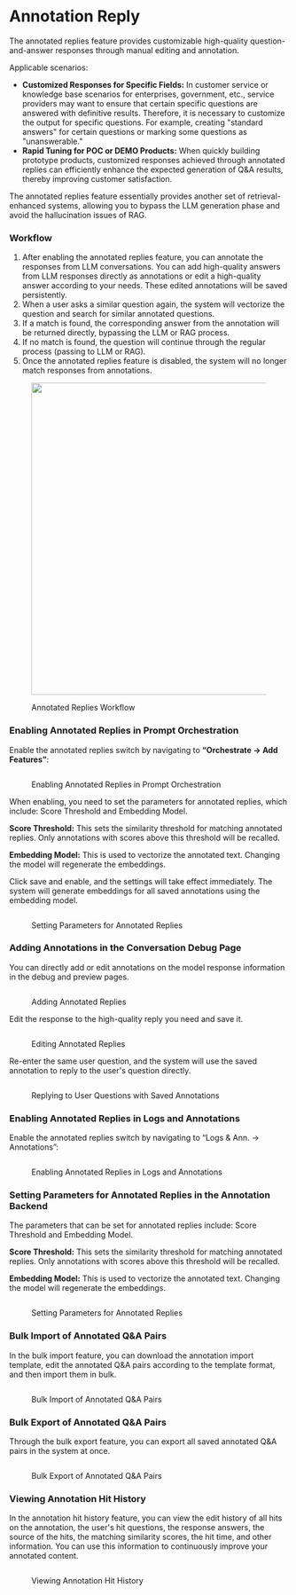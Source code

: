 # Annotation Reply

The annotated replies feature provides customizable high-quality question-and-answer responses through manual editing and annotation.

Applicable scenarios:

* **Customized Responses for Specific Fields:** In customer service or knowledge base scenarios for enterprises, government, etc., service providers may want to ensure that certain specific questions are answered with definitive results. Therefore, it is necessary to customize the output for specific questions. For example, creating "standard answers" for certain questions or marking some questions as "unanswerable."
* **Rapid Tuning for POC or DEMO Products:** When quickly building prototype products, customized responses achieved through annotated replies can efficiently enhance the expected generation of Q\&A results, thereby improving customer satisfaction.

The annotated replies feature essentially provides another set of retrieval-enhanced systems, allowing you to bypass the LLM generation phase and avoid the hallucination issues of RAG.

### Workflow

1. After enabling the annotated replies feature, you can annotate the responses from LLM conversations. You can add high-quality answers from LLM responses directly as annotations or edit a high-quality answer according to your needs. These edited annotations will be saved persistently.
2. When a user asks a similar question again, the system will vectorize the question and search for similar annotated questions.
3. If a match is found, the corresponding answer from the annotation will be returned directly, bypassing the LLM or RAG process.
4. If no match is found, the question will continue through the regular process (passing to LLM or RAG).
5. Once the annotated replies feature is disabled, the system will no longer match responses from annotations.

<figure><img src="https://assets-docs.dify.ai//img/en/annotation/392c0d2847ce07c31d054f32c1103e4d.webp" alt="" width="563"><figcaption><p>Annotated Replies Workflow</p></figcaption></figure>

### Enabling Annotated Replies in Prompt Orchestration

Enable the annotated replies switch by navigating to **“Orchestrate -> Add Features”**:

<figure><img src="https://assets-docs.dify.ai//img/en/annotation/11d3c1b21e275834befd34df0d74bfd0.webp" alt=""><figcaption><p>Enabling Annotated Replies in Prompt Orchestration</p></figcaption></figure>

When enabling, you need to set the parameters for annotated replies, which include: Score Threshold and Embedding Model.

**Score Threshold:** This sets the similarity threshold for matching annotated replies. Only annotations with scores above this threshold will be recalled.

**Embedding Model:** This is used to vectorize the annotated text. Changing the model will regenerate the embeddings.

Click save and enable, and the settings will take effect immediately. The system will generate embeddings for all saved annotations using the embedding model.

<figure><img src="https://assets-docs.dify.ai//img/en/annotation/483f9e6e1b8a222868ac32e9b0b12350.webp" alt=""><figcaption><p>Setting Parameters for Annotated Replies</p></figcaption></figure>

### Adding Annotations in the Conversation Debug Page

You can directly add or edit annotations on the model response information in the debug and preview pages.

<figure><img src="https://assets-docs.dify.ai//img/en/annotation/c753c1e2babd3cd4e40f349c53d03390.webp" alt=""><figcaption><p>Adding Annotated Replies</p></figcaption></figure>

Edit the response to the high-quality reply you need and save it.

<figure><img src="https://assets-docs.dify.ai//img/en/annotation/1cb0f1a4819287ca89c8e6ce3b56bbff.webp" alt=""><figcaption><p>Editing Annotated Replies</p></figcaption></figure>

Re-enter the same user question, and the system will use the saved annotation to reply to the user's question directly.

<figure><img src="https://assets-docs.dify.ai//img/en/annotation/6350513833017c827660c273cd3dcdba.webp" alt=""><figcaption><p>Replying to User Questions with Saved Annotations</p></figcaption></figure>

### Enabling Annotated Replies in Logs and Annotations

Enable the annotated replies switch by navigating to “Logs & Ann. -> Annotations”:

<figure><img src="https://assets-docs.dify.ai//img/en/annotation/07c57ea858385985fa83ac30289cc138.webp" alt=""><figcaption><p>Enabling Annotated Replies in Logs and Annotations</p></figcaption></figure>

### Setting Parameters for Annotated Replies in the Annotation Backend

The parameters that can be set for annotated replies include: Score Threshold and Embedding Model.

**Score Threshold:** This sets the similarity threshold for matching annotated replies. Only annotations with scores above this threshold will be recalled.

**Embedding Model:** This is used to vectorize the annotated text. Changing the model will regenerate the embeddings.

<figure><img src="https://assets-docs.dify.ai//img/en/annotation/2eef1ac7dfeae549201c9e5e6ebbcdba.webp" alt=""><figcaption><p>Setting Parameters for Annotated Replies</p></figcaption></figure>

### Bulk Import of Annotated Q\&A Pairs

In the bulk import feature, you can download the annotation import template, edit the annotated Q\&A pairs according to the template format, and then import them in bulk.

<figure><img src="https://assets-docs.dify.ai//img/en/annotation/a362886fc1f3f1e05fc0386950bb5a0f.webp" alt=""><figcaption><p>Bulk Import of Annotated Q&A Pairs</p></figcaption></figure>

### Bulk Export of Annotated Q\&A Pairs

Through the bulk export feature, you can export all saved annotated Q\&A pairs in the system at once.

<figure><img src="https://assets-docs.dify.ai//img/en/annotation/2bd8b91e75d8754d944095d76e295508.webp" alt=""><figcaption><p>Bulk Export of Annotated Q&A Pairs</p></figcaption></figure>

### Viewing Annotation Hit History

In the annotation hit history feature, you can view the edit history of all hits on the annotation, the user's hit questions, the response answers, the source of the hits, the matching similarity scores, the hit time, and other information. You can use this information to continuously improve your annotated content.

<figure><img src="https://assets-docs.dify.ai//img/en/annotation/5b04cde5481067b07edbda3083fa9c8b.webp" alt=""><figcaption><p>Viewing Annotation Hit History</p></figcaption></figure>
